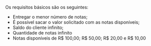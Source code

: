 Os requisitos básicos são os seguintes:

  -  Entregar o menor número de notas;
  -  É possível sacar o valor solicitado com as notas disponíveis;
  -  Saldo do cliente infinito;
  -  Quantidade de notas infinito 
  -  Notas disponíveis de R$ 100,00; R$ 50,00; R$ 20,00 e R$ 10,00
